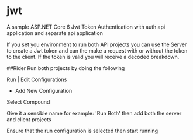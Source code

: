 # jwt
A sample ASP.NET Core 6 Jwt Token Authentication with auth api application and separate api application

If you set you environment to run both API projects you can use the Server to create a Jwt token and can the make a request with or without the token to the client.  If the token is valid you will receive a decoded breakdown.

##Rider
Run both projects by doing the following

Run | Edit Configurations

+ Add New Configuration

Select Compound 

Give it a sensible name for example: 'Run Both' then add both the server and client projects

Ensure that the run configuration is selected then start running
